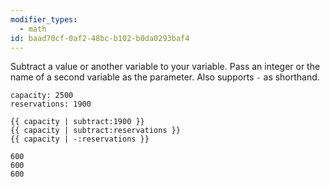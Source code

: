 ```yaml
---
modifier_types:
  - math
id: baad70cf-0af2-48bc-b102-b0da0293baf4
---
```

Subtract a value or another variable to your variable. Pass an integer or the name of a second variable as the parameter. Also supports `-` as shorthand.

```.language-yaml
capacity: 2500
reservations: 1900
```

```
{{ capacity | subtract:1900 }}
{{ capacity | subtract:reservations }}
{{ capacity | -:reservations }}
```

```.language-output
600
600
600
```
